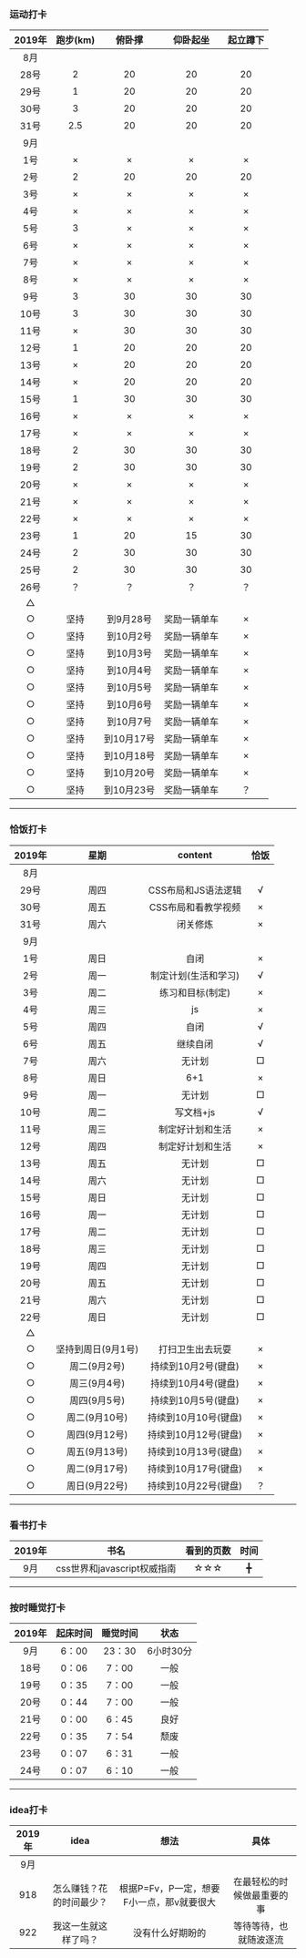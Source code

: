 ### 运动打卡
2019年 | 跑步(km) | 俯卧撑 | 仰卧起坐 | 起立蹲下
:-: | :-: | :-: | :-: | :-:
8月 |  |  |  | 
28号 | 2 | 20 | 20 | 20| 
29号 | 1| 20 | 20 | 20|
30号 | 3| 20 | 20 | 20|
31号 | 2.5| 20 | 20 | 20|
9月 |  |  |  | 
1号 | × | × | × | × |
2号 | 2| 20 | 20 | 20|
3号 | × | × | × | × |
4号 | × | × | × | × |
5号 | 3 | × | × | × |
6号 | ×  | × | × | × |
7号 | ×  | × | × | × |
8号 | ×  | × | × | × |
9号 | 3| 30 | 30 | 30|
10号 | 3| 30 | 30 | 30|
11号 | ×| 30 | 30 | 30|
12号 | 1| 20 | 20 | 20|
13号 | ×| 20 | 20 | 20|
14号 | ×| 20 | 20 | 20|
15号 | 1| 30 | 30 | 30|
16号 | ×  | × | × | × |
17号 | ×  | × | × | × |
18号 | 2  | 30 | 30 | 30 |
19号 | 2  | 30 | 30 | 30 |
20号 | ×  | × | × | × |
21号 | ×  | × | × | × |
22号 | ×  | × | × | × |
23号 | 1  | 20 | 15| 30 |
24号 | 2  | 30 | 30 | 30 |
25号 | 2  | 30 | 30 | 30 |
26号 | ？| ？ | ？ | ？|
△ |  |  |  | 
○ | 坚持 | 到9月28号 | 奖励一辆单车 | ×
○ | 坚持 | 到10月2号 | 奖励一辆单车 | ×
○ | 坚持 | 到10月3号 | 奖励一辆单车 | ×
○ | 坚持 | 到10月4号 | 奖励一辆单车 | ×
○ | 坚持 | 到10月5号 | 奖励一辆单车 | ×
○ | 坚持 | 到10月6号 | 奖励一辆单车 | ×
○ | 坚持 | 到10月7号 | 奖励一辆单车 | ×
○ | 坚持 | 到10月17号 | 奖励一辆单车 | ×
○ | 坚持 | 到10月18号 | 奖励一辆单车 | ×
○ | 坚持 | 到10月20号 | 奖励一辆单车 | ×
○ | 坚持 | 到10月23号 | 奖励一辆单车 | ？
<hr>

### 恰饭打卡
2019年 | 星期 | content | 恰饭
 :-: | :-: | :-: | :-:
8月 |  |  | 
29号 | 周四 | CSS布局和JS语法逻辑 | √
30号 | 周五 | CSS布局和看教学视频 | ×
31号 | 周六 | 闭关修炼 |×
9月 |  |  | 
1号 | 周日 | 自闭 | ×
2号 | 周一 | 制定计划(生活和学习) |√
3号 | 周二 | 练习和目标(制定) |×
4号 | 周三 | js |×
5号 | 周四 | 自闭 |√
6号 | 周五 | 继续自闭 |√
7号 | 周六 | 无计划 |□
8号 | 周日 | 6+1 |×
9号 | 周一 | 无计划 |□
10号 | 周二 | 写文档+js |√
11号 | 周三 | 制定好计划和生活 |×
12号 | 周四 | 制定好计划和生活 |×
13号 | 周五 | 无计划 |□
14号 | 周六 | 无计划 |□
15号 | 周日 | 无计划 |□
16号 | 周一 | 无计划 |□
17号 | 周二 | 无计划 |□
18号 | 周三 | 无计划 |□
19号 | 周四 | 无计划 |□
20号 | 周五 | 无计划 |□
21号 | 周六 | 无计划 |□
22号 | 周日 | 无计划 |□
△ |  |  |
○ | 坚持到周日(9月1号) | 打扫卫生出去玩耍 | ×
○ | 周二(9月2号) | 持续到10月2号(键盘) |×
○ | 周三(9月4号) | 持续到10月4号(键盘) |×
○ | 周四(9月5号) | 持续到10月5号(键盘) |×
○ | 周二(9月10号) | 持续到10月10号(键盘) |×
○ | 周四(9月12号) | 持续到10月12号(键盘) |×
○ | 周五(9月13号) | 持续到10月13号(键盘) |×
○ | 周二(9月17号) | 持续到10月17号(键盘) |×
○ | 周日(9月22号) | 持续到10月22号(键盘) |？
<hr>

### 看书打卡
2019年 | 书名 | 看到的页数 | 时间
 :-: | :-: | :-: | :-:
9月 | css世界和javascript权威指南  | ☆☆☆ | ╋
<hr>

### 按时睡觉打卡
2019年 | 起床时间 | 睡觉时间 | 状态
 :-: | :-: | :-: | :-:
9月 | 6：00 | 23：30 | 6小时30分
18号 | 0：06 | 7：00 | 一般
19号 | 0：35 | 7：00 | 一般
20号 | 0：44 | 7：00 | 一般
21号 | 0：00 | 6：45 | 良好
22号 | 0：35 | 7：54 | 颓废
23号 | 0：07 | 6：31 | 一般
24号 | 0：07 | 6：10 | 一般
<hr>

### idea打卡

2019年 | idea | 想法 | 具体
 :-: | :-: | :-: | :-:
9月 |  |  |
918 | 怎么赚钱？花的时间最少？ | 根据P=Fv，P一定，想要F小一点，那v就要很大 | 在最轻松的时候做最重要的事
922 | 我这一生就这样了吗？ | 没有什么好期盼的 | 等待等待，也就随波逐流